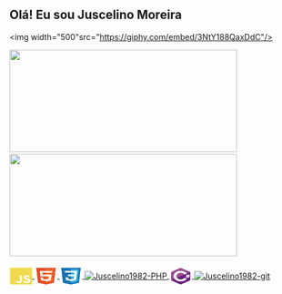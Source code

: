## Olá! Eu sou Juscelino Moreira
<div align="rigth">

 <img width="500"src="https://giphy.com/embed/3NtY188QaxDdC"/>
 
 </div>
 
 
<div>
  <a href="https://github.com/Juscelino1982"/>
  <img height="180em"width="400" src="https://github-readme-stats.vercel.app/api?username=Juscelino1982&show_icons=true&theme=aura&include_all_commits=true&count_private=true"/>
  <img height="180em" width="400" src="https://github-readme-stats.vercel.app/api/top-langs/?username=Juscelino1982&layout=compact&langs_count=7&theme=aura"/>
</div>
  
  
<div style="display: inline_block"><br>
  <img align="center" alt="Kamis-Js" height="30" width="40" src="https://raw.githubusercontent.com/devicons/devicon/master/icons/javascript/javascript-plain.svg">
 <img align="center" alt="Juscelino1982-HTML" height="30" width="40" src="https://raw.githubusercontent.com/devicons/devicon/master/icons/html5/html5-original.svg">
 <img align="center" alt="Juscelino1982-CSS" height="30" width="40" src="https://raw.githubusercontent.com/devicons/devicon/master/icons/css3/css3-original.svg">
 <img align="center" alt="Juscelino1982-PHP" heigth="30" width="40" src="https://cdn.jsdelivr.net/gh/devicons/devicon/icons/php/php-original.svg" />
 <img align="center" alt="Juscelino1982-Csharp" height="30" width="40" src="https://raw.githubusercontent.com/devicons/devicon/master/icons/csharp/csharp-original.svg"> 
 <img align= "center" alt="Juscelino1982-git" height="30" width="40" src="https://cdn.jsdelivr.net/gh/devicons/devicon/icons/github/github-original.svg" />
 
